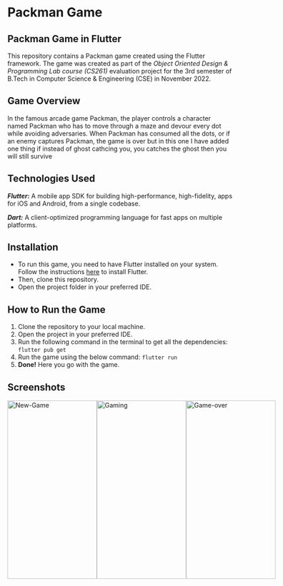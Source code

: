 # Packman Game

## Packman Game in Flutter

This repository contains a Packman game created using the Flutter framework. The game was created as part of the *Object Oriented Design & Programming Lab course (CS261)* evaluation project for the 3rd semester of B.Tech in Computer Science & Engineering (CSE) in November 2022.

## Game Overview
In the famous arcade game Packman, the player controls a character named Packman who has to move through a maze and devour every dot while avoiding adversaries. When Packman has consumed all the dots, or if an enemy captures Packman, the game is over but in this one I have added one thing if instead of ghost cathcing you, you catches the ghost then you will still survive

## Technologies Used
***Flutter:*** A mobile app SDK for building high-performance, high-fidelity, apps for iOS and Android, from a single codebase.

***Dart:*** A client-optimized programming language for fast apps on multiple platforms.

## Installation
- To run this game, you need to have Flutter installed on your system. Follow the instructions [here](https://flutter.dev/docs/get-started/install) to install Flutter.
- Then, clone this repository.
- Open the project folder in your preferred IDE.

## How to Run the Game
1. Clone the repository to your local machine.
2. Open the project in your preferred IDE.
3. Run the following command in the terminal to get all the dependencies:
  `flutter pub get`
4. Run the game using the below command:
  `flutter run`
5. **Done!** Here you go with the game.

## Screenshots
<div style="display: flex; justify-content: space-between;">
  <img width="200" height="400" alt="New-Game" src="https://user-images.githubusercontent.com/97979413/234108189-2b24cfb2-0151-4145-a1d0-91c01f2c424e.jpg"> 
  <img width="200" height="400" alt="Gaming" src="https://user-images.githubusercontent.com/97979413/234108213-eeac3665-6b5a-468f-8375-70a586d2d5ad.jpg"> 
  <img width="200" height="400" alt="Game-over" src="https://user-images.githubusercontent.com/97979413/234108250-eaf2440d-eb88-4b64-b460-af0e7bc64f33.jpg">
</div>
